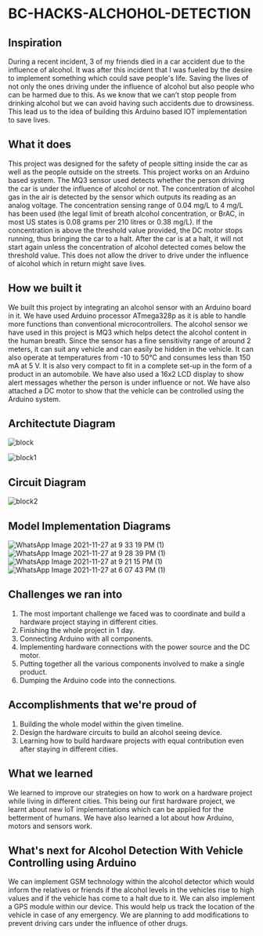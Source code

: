 # BC-HACKS-ALCHOHOL-DETECTION
## Inspiration
During a recent incident, 3 of my friends died in a car accident due to the influence of alcohol. It was after this incident that I was fueled by the desire to implement something which could save people's life. Saving the lives of not only the ones driving under the influence of alcohol but also people who can be harmed due to this. As we know that we can’t stop people from drinking alcohol but we can avoid having such accidents due to drowsiness. This lead us to the idea of building this Arduino based IOT implementation to save lives. 

## What it does
This project was designed for the safety of people sitting inside the car as well as the people outside on the streets. This project works on an Arduino based system. The MQ3 sensor used detects whether the person driving the car is under the influence of alcohol or not. The concentration of alcohol gas in the air is detected by the sensor which outputs its reading as an analog voltage. The concentration sensing range of 0.04 mg/L to 4 mg/L has been used (the legal limit of breath alcohol concentration, or BrAC, in most US states is 0.08 grams per 210 litres or 0.38 mg/L). If the concentration is above the threshold value provided, the DC motor stops running, thus bringing the car to a halt. After the car is at a halt, it will not start again unless the concentration of alcohol detected comes below the threshold value. This does not allow the driver to drive under the influence of alcohol which in return might save lives. 

## How we built it
We built this project by integrating an alcohol sensor with an Arduino board in it. We have used Arduino processor ATmega328p as it is able to handle more functions than conventional microcontrollers. The alcohol sensor we have used in this project is MQ3 which helps detect the alcohol content in 
the human breath. Since the sensor has a fine sensitivity range of around 2 meters, it can suit any vehicle and can easily be hidden in the vehicle. It can also operate at temperatures from -10 to 50°C and consumes less than 150 mA at 5 V. It is also very compact to fit in a complete set-up in the form of a product in an automobile. We have also used a 16x2 LCD display to show alert messages whether the person is under influence or not. We have also attached a DC motor to show that the vehicle can be controlled using the Arduino system.

## Architectute Diagram

![block](https://user-images.githubusercontent.com/63738424/152671961-f431d326-7f3a-410c-865c-e7e2db90aed7.png)

![block1](https://user-images.githubusercontent.com/63738424/152672000-7f16820e-0e76-4f55-b70b-4cfb7dec3cfc.png)


## Circuit Diagram
![block2](https://user-images.githubusercontent.com/63738424/152672060-6c72f2f2-9e56-46e7-9e3f-5e41fd340e86.PNG)


## Model Implementation Diagrams 

![WhatsApp Image 2021-11-27 at 9 33 19 PM (1)](https://user-images.githubusercontent.com/63738424/152672226-7ea51875-6d53-4bf3-acd2-21fe95d7769a.jpeg)
![WhatsApp Image 2021-11-27 at 9 28 39 PM (1)](https://user-images.githubusercontent.com/63738424/152672229-639c1f1e-6cf9-45b0-b3bc-96a4e602de87.jpeg)
![WhatsApp Image 2021-11-27 at 9 21 15 PM (1)](https://user-images.githubusercontent.com/63738424/152672230-d8e406dc-4d60-48bc-9806-8da401ef0950.jpeg)
![WhatsApp Image 2021-11-27 at 6 07 43 PM (1)](https://user-images.githubusercontent.com/63738424/152672232-dd3b1d73-9a88-44f7-811f-f81f6f6eddd8.jpeg)

## Challenges we ran into
1. The most important challenge we faced was to coordinate and build a hardware project staying in different cities. 
2. Finishing the whole project in 1 day.
3. Connecting Arduino with all components.
4. Implementing hardware connections with the power source and the DC motor.
5. Putting together all the various components involved to make a single product.
6. Dumping the Arduino code into the connections.

## Accomplishments that we're proud of
1. Building the whole model within the given timeline. 
2. Design the hardware circuits to build an alcohol seeing device. 
3. Learning how to build hardware projects with equal contribution even after staying in different cities.

## What we learned
We learned to improve our strategies on how to work on a hardware project while living in different cities. This being our first hardware project, we learnt about new IoT implementations which can be applied for the betterment of humans. We have also learned a lot about how Arduino, motors and sensors work. 


## What's next for Alcohol Detection With Vehicle Controlling using Arduino
We can implement GSM technology within the alcohol detector which would inform the relatives or friends if the alcohol levels in the vehicles rise to high values and if the vehicle has come to a halt due to it.
We can also implement a GPS module within our device. This would help us track the location of the vehicle in case of any emergency.
We are planning to add modifications to prevent driving cars under the influence of other drugs.
